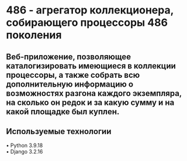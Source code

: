 # 486 - агрегатор коллекционера, собирающего процессоры 486 поколения

## Веб-приложение, позволяющее каталогизировать имеющиеся в коллекции процессоры, а также собрать всю дополнительную информацию о возможностях разгона каждого экземпляра, на сколько он редок и за какую сумму и на какой площадке был куплен.


## Используемые технологии
•   Python 3.9.18<br>
•   Django 3.2.16<br>